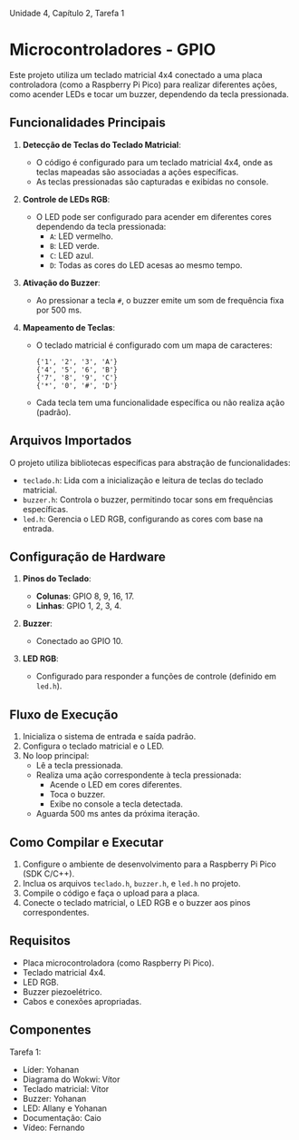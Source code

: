 Unidade 4, Capítulo 2, Tarefa 1

# Microcontroladores - GPIO

Este projeto utiliza um teclado matricial 4x4 conectado a uma placa controladora (como a Raspberry Pi Pico) para realizar diferentes ações, como acender LEDs e tocar um buzzer, dependendo da tecla pressionada. 

## Funcionalidades Principais

1. **Detecção de Teclas do Teclado Matricial**:
   - O código é configurado para um teclado matricial 4x4, onde as teclas mapeadas são associadas a ações específicas.
   - As teclas pressionadas são capturadas e exibidas no console.

2. **Controle de LEDs RGB**:
   - O LED pode ser configurado para acender em diferentes cores dependendo da tecla pressionada:
     - `A`: LED vermelho.
     - `B`: LED verde.
     - `C`: LED azul.
     - `D`: Todas as cores do LED acesas ao mesmo tempo.

3. **Ativação do Buzzer**:
   - Ao pressionar a tecla `#`, o buzzer emite um som de frequência fixa por 500 ms.

4. **Mapeamento de Teclas**:
   - O teclado matricial é configurado com um mapa de caracteres:
     ```
     {'1', '2', '3', 'A'}
     {'4', '5', '6', 'B'}
     {'7', '8', '9', 'C'}
     {'*', '0', '#', 'D'}
     ```
   - Cada tecla tem uma funcionalidade específica ou não realiza ação (padrão).

## Arquivos Importados

O projeto utiliza bibliotecas específicas para abstração de funcionalidades:
- `teclado.h`: Lida com a inicialização e leitura de teclas do teclado matricial.
- `buzzer.h`: Controla o buzzer, permitindo tocar sons em frequências específicas.
- `led.h`: Gerencia o LED RGB, configurando as cores com base na entrada.

## Configuração de Hardware

1. **Pinos do Teclado**:
   - **Colunas**: GPIO 8, 9, 16, 17.
   - **Linhas**: GPIO 1, 2, 3, 4.
   
2. **Buzzer**:
   - Conectado ao GPIO 10.

3. **LED RGB**:
   - Configurado para responder a funções de controle (definido em `led.h`).

## Fluxo de Execução

1. Inicializa o sistema de entrada e saída padrão.
2. Configura o teclado matricial e o LED.
3. No loop principal:
   - Lê a tecla pressionada.
   - Realiza uma ação correspondente à tecla pressionada:
     - Acende o LED em cores diferentes.
     - Toca o buzzer.
     - Exibe no console a tecla detectada.
   - Aguarda 500 ms antes da próxima iteração.

## Como Compilar e Executar

1. Configure o ambiente de desenvolvimento para a Raspberry Pi Pico (SDK C/C++).
2. Inclua os arquivos `teclado.h`, `buzzer.h`, e `led.h` no projeto.
3. Compile o código e faça o upload para a placa.
4. Conecte o teclado matricial, o LED RGB e o buzzer aos pinos correspondentes.

## Requisitos

- Placa microcontroladora (como Raspberry Pi Pico).
- Teclado matricial 4x4.
- LED RGB.
- Buzzer piezoelétrico.
- Cabos e conexões apropriadas.

## Componentes 

Tarefa 1:
- Líder: Yohanan
- Diagrama do Wokwi: Vítor
- Teclado matricial: Vítor
- Buzzer: Yohanan
- LED: Allany e Yohanan
- Documentação: Caio
- Vídeo: Fernando
